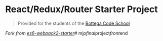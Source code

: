 # React/Redux/Router Starter Project

> Provided for the students of the [Bottega Code School](https://bottega.tech/)

*Fork from [es6-webpack2-starter](https://github.com/micooz/es6-webpack2-starter)*#   m j p _ f i n a l _ p r o j e c t _ f r o n t _ e n d  
 